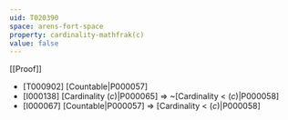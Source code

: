 ```yaml
---
uid: T020390
space: arens-fort-space
property: cardinality-mathfrak(c)
value: false
---
```

[[Proof]]

* [T000902] [Countable|P000057]
* [I000138] [Cardinality $\mathfrak(c)$|P000065] => ~[Cardinality < $\mathfrak(c)$|P000058]
* [I000067] [Countable|P000057] => [Cardinality < $\mathfrak(c)$|P000058]

